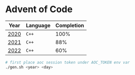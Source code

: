 # Advent of Code

| Year           | Language | Completion |
| -------------- | -------- | ---------- |
| [2020](./2020) | `C++`    | 100%       |
| [2021](./2021) | `C++`    | 88%        |
| [2022](./2022) | `C++`    | 60%        |

```sh
# first place aoc session token under AOC_TOKEN env var
./gen.sh <year> <day>
```
